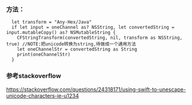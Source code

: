 ### 方法：
```
  let transform = "Any-Hex/Java"
  if let input = oneChannel as? NSString, let convertedString = input.mutableCopy() as? NSMutableString {
    CFStringTransform(convertedString, nil, transform as NSString, true) //NOTE:把unicode转换为string,待做成一个通用方法
    let oneChannelStr = convertedString as String
    print(oneChannelStr)
  }
```

### 参考stackoverflow
<https://stackoverflow.com/questions/24318171/using-swift-to-unescape-unicode-characters-ie-u1234>